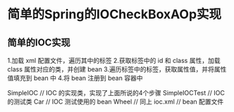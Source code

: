 # 简单的Spring的IOCheckBoxAOp实现

## 简单的IOC实现

1.加载 xml 配置文件，遍历其中的标签
2.获取标签中的 id 和 class 属性，加载 class 属性对应的类，并创建 bean
3.遍历标签中的标签，获取属性值，并将属性值填充到 bean 中
4.将 bean 注册到 bean 容器中

SimpleIOC     // IOC 的实现类，实现了上面所说的4个步骤
SimpleIOCTest    // IOC 的测试类
Car           // IOC 测试使用的 bean
Wheel         // 同上 
ioc.xml       // bean 配置文件